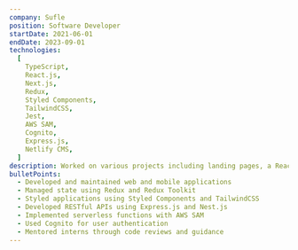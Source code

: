 ```yaml
---
company: Sufle
position: Software Developer
startDate: 2021-06-01
endDate: 2023-09-01
technologies:
  [
    TypeScript,
    React.js,
    Next.js,
    Redux,
    Styled Components,
    TailwindCSS,
    Jest,
    AWS SAM,
    Cognito,
    Express.js,
    Netlify CMS,
  ]
description: Worked on various projects including landing pages, a React Native mobile app, and financial applications.
bulletPoints:
  - Developed and maintained web and mobile applications
  - Managed state using Redux and Redux Toolkit
  - Styled applications using Styled Components and TailwindCSS
  - Developed RESTful APIs using Express.js and Nest.js
  - Implemented serverless functions with AWS SAM
  - Used Cognito for user authentication
  - Mentored interns through code reviews and guidance
---
```

